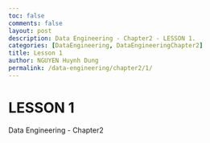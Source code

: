 ```yaml
---
toc: false
comments: false
layout: post
description: Data Engineering - Chapter2 - LESSON 1.
categories: [DataEngineering, DataEngineeringChapter2]
title: Lesson 1
author: NGUYEN Huynh Dung
permalink: /data-engineering/chapter2/1/
---
```


# LESSON 1
Data Engineering - Chapter2 



